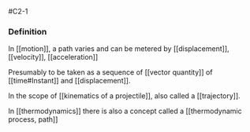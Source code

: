 #C2-1 

### Definition 
In [[motion]], a path varies and can be metered by [[displacement]], [[velocity]], [[acceleration]]

Presumably to be taken as a sequence of [[vector quantity]] of [[time#Instant]] and [[displacement]].

In the scope of [[kinematics of a projectile]], also called a [[trajectory]].

In [[thermodynamics]] there is also a concept called a [[thermodynamic process, path]]